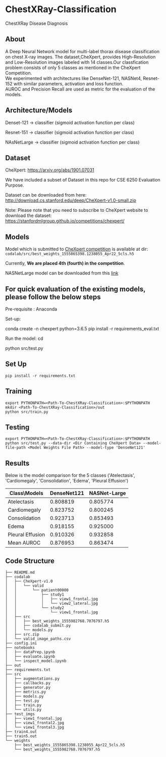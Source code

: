 # ChestXRay-Classification
ChestXRay Disease Diagnosis

## About
A Deep Neural Network model for multi-label thorax disease classification on chest X-ray images. 
The dataset,CheXpert, provides High-Resolution and Low-Resolution images labeled with 14 classes.Our classfication problem consists of only 5 classes as mentioned in the CheXpert Competition.  
We experimented with architectures like DenseNet-121, NASNet4, Resnet-152 with similar parameters, activation and loss function.  
AUROC and Precision Recall are used as metric for the evaluation of the models.

## Architecture/Models

Denset-121 -> classifier (sigmoid activation function per class) 


Resnet-151 -> classifier (sigmoid activation function per class)

NAsNetLarge -> classifier (sigmoid activation function per class)

## Dataset
CheXpert: https://arxiv.org/abs/1901.07031

We have included a subset of Dataset in this repo for CSE 6250 Evaluation Purpose.

Dataset can be downloaded from here: http://download.cs.stanford.edu/deep/CheXpert-v1.0-small.zip

Note: Please note that you need to subscribe to CheXpert website to download the dataset: https://stanfordmlgroup.github.io/competitions/chexpert/

## Models
Model which is submitted to [CheXpert competition](https://stanfordmlgroup.github.io/competitions/chexpert/) is available at dir: ```codalab/src/best_weights_1555865398.1238055_Apr22_5cls.h5```

Currently, **We are placed 4th (fourth) in the competition**.

NASNetLarge model can be downloaded from this [link](https://www.dropbox.com/s/i42s1its6r6nd9n/best_weights_1556219541.2163985_NASNet.h5?dl=0)

## For quick evaluation of the existing models, please follow the below steps
Pre-requisite : Anaconda

Set-up:

conda create -n chexpert python=3.6.5
pip install -r requirements_eval.txt

Run the model:
cd <root directory>

python src/test.py

## Set Up
```
pip install -r requirements.txt
```

## Training
```
export PYTHONPATH=<Path-To-ChestXRay-Classification>:$PYTHONPATH
mkdir <Path-To-ChestXRay-Classification>/out
python src/train.py
```

## Testing
```
export PYTHONPATH=<Path-To-ChestXRay-Classification>:$PYTHONPATH
python src/test.py --data-dir <Dir Containing CheXpert Data> --model-file-path <Model Weights File Path> --model-type 'DenseNet121'
```

## Results

Below is the model comparison for the 5 classes ('Atelectasis', 'Cardiomegaly', 'Consolidation', 'Edema', 'Pleural Effusion')

| Class\Models     	| DenseNet121 	| NASNet-Large 	|
|------------------	|-------------	|--------------	|
| Atelectasis      	| 0.808819    	| 0.805774     	|
| Cardiomegaly     	| 0.823752    	| 0.800245     	|
| Consolidation    	| 0.923713    	| 0.853493     	|
| Edema            	| 0.918155    	| 0.925000     	|
| Pleural Effusion 	| 0.910326    	| 0.932858     	|
| Mean AUROC       	| 0.876953    	| 0.863474     	|


## Code Structure
```
├── README.md
├── codalab
│   ├── CheXpert-v1.0
│   │   └── valid
│   │       └── patient00000
│   │           ├── study1
│   │           │   ├── view1_frontal.jpg
│   │           │   └── view2_lateral.jpg
│   │           └── study2
│   │               └── view1_frontal.jpg
│   ├── src
│   │   ├── best_weights_1555982768.7076797.h5
│   │   ├── codalab_submit.py
│   │   └── models.py
│   ├── src.zip
│   └── valid_image_paths.csv
├── config.ini
├── notebooks
│   ├── dataPrep.ipynb
│   ├── evaluate.ipynb
│   └── inspect_model.ipynb
├── out
├── requirements.txt
├── src
│   ├── augmentations.py
│   ├── callbacks.py
│   ├── generator.py
│   ├── metrics.py
│   ├── models.py
│   ├── test.py
│   ├── train.py
│   └── utils.py
├── test_imgs
│   ├── view1_frontal.jpg
│   ├── view1_frontal2.jpg
│   └── view1_frontal3.jpg
├── train4.out
├── train5.out
└── weights
    ├── best_weights_1555865398.1238055_Apr22_5cls.h5
    └── best_weights_1555982768.7076797.h5
```
